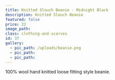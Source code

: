 ```yaml
---
title: Knitted Slouch Beanie - Midnight Black
description: Knitted Slouch Beanie
featured: false
price: 22
image_path:
class: clothing-and-scarves
id: 37
gallery:
  - pic_path: /uploads/beanie.png
  - pic_path:
  - pic_path:
---
```



100% wool hand knitted loose fitting style beanie.
